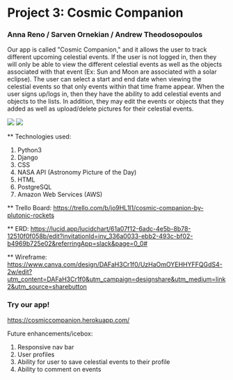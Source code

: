 # Project 3: Cosmic Companion

### Anna Reno / Sarven Ornekian / Andrew Theodosopoulos 

Our app is called "Cosmic Companion," and it allows the user to track different upcoming celestial events. If the user is not logged in, then they will only be able to view the different celestial events as well as the objects associated with that event (Ex: Sun and Moon are associated with a solar eclipse). The user can select a start and end date when viewing the celestial events so that only events within that time frame appear.  When the user signs up/logs in, then they have the ability to add celestial events and objects to the lists. In addition, they may edit the events or objects that they added as well as upload/delete pictures for their celestial events.

<img src="https://imgur.com/K6Urb9K.png">

<img src="https://i.imgur.com/4rDoFkn.png">


** Technologies used:
1. Python3 
2. Django 
3. CSS
4. NASA API (Astronomy Picture of the Day)
5. HTML 
6. PostgreSQL
7. Amazon Web Services (AWS)

** Trello Board:
https://trello.com/b/jo9HL1l1/cosmic-companion-by-plutonic-rockets

** ERD:
https://lucid.app/lucidchart/61a07f12-6adc-4e5b-8b78-12510f0f058b/edit?invitationId=inv_336a0033-ebb2-493c-bf02-b4969b725e02&referringApp=slack&page=0_0#

** Wireframe:
https://www.canva.com/design/DAFaH3Cr1f0/UzHaOmOYEHHYFFQGdS4-2w/edit?utm_content=DAFaH3Cr1f0&utm_campaign=designshare&utm_medium=link2&utm_source=sharebutton

### Try our app!

https://cosmiccompanion.herokuapp.com/


Future enhancements/icebox:
1. Responsive nav bar
2. User profiles
3. Ability for user to save celestial events to their profile
4. Ability to comment on events